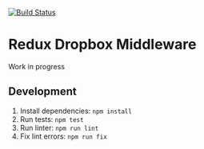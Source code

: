 [![Build
Status](https://travis-ci.org/captbaritone/redux-dropbox-middleware.svg?branch=master)](https://travis-ci.org/captbaritone/redux-dropbox-middleware)

# Redux Dropbox Middleware

Work in progress

## Development

1. Install dependencies: `npm install`
2. Run tests: `npm test`
3. Run linter: `npm run lint`
4. Fix lint errors: `npm run fix`
